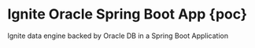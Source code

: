 # Ignite Oracle Spring Boot App {poc}
Ignite data engine backed by Oracle DB in a Spring Boot Application
